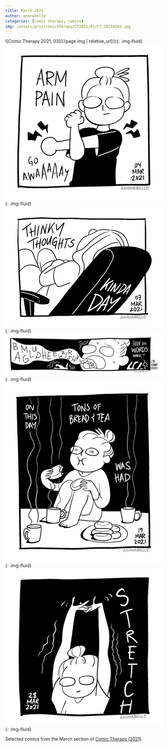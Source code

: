 ```yaml
---
title: March 2021
author: anonabelle
categories: [comic therapy, comics]
img: /assets/proj/comictherapy/CT2021/03/CT_20210303.jpg
---
```


![Comic Therapy 2021, 03]({{page.img | relative_url}}){: .img-fluid}
![Comic Therapy 2021, 04](/assets/proj/comictherapy/CT2021/03/CT_20210304.jpg){: .img-fluid}
![Comic Therapy 2021, 07](/assets/proj/comictherapy/CT2021/03/CT_20210307.jpg){: .img-fluid}
![Comic Therapy 2021, 13](/assets/proj/comictherapy/CT2021/03/CT_20210313.jpg){: .img-fluid}
![Comic Therapy 2021, 19](/assets/proj/comictherapy/CT2021/03/CT_20210319.jpg){: .img-fluid}
![Comic Therapy 2021, 28](/assets/proj/comictherapy/CT2021/03/CT_20210328.jpg){: .img-fluid}

<div class="blogtext" markdown='1'>
Selected comics from the March section of <a href="/comictherapy">Comic Therapy (2021)</a>.
</div>
